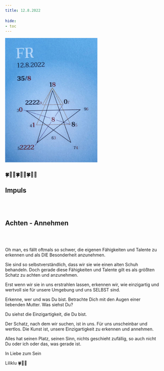```yaml
---
title: 12.8.2022

hide:
- toc
---
```



<style>
img {
  width: 300px;
  max-width: 99%
}
</style>

![](/img/2022/2022-08-12.png)

### 🍀🦋💚🍀🦋💚🍀🦋💚
## **Impuls**

<br><br>
## **Achten - Annehmen**
<br><br>

Oh man, es fällt oftmals so schwer, die eigenen Fähigkeiten und Talente zu erkennen und als DIE Besonderheit anzunehmen.

Sie sind so selbstverständlich, dass wir sie wie einen alten Schuh behandeln. Doch gerade diese Fähigkeiten und Talente gilt es als größten Schatz zu achten und anzunehmen.

Erst wenn wir sie in uns erstrahlen lassen, erkennen wir, wie einzigartig und wertvoll sie für unsere Umgebung und uns SELBST sind.

Erkenne, wer und was Du bist. Betrachte Dich mit den Augen einer liebenden Mutter. Was siehst Du?

Du siehst die Einzigartigkeit, die Du bist.

Der Schatz, nach dem wir suchen, ist in uns. Für uns unscheinbar und wertlos. Die Kunst ist, unsere Einzigartigkeit zu erkennen und annehmen.

Alles hat seinen Platz, seinen Sinn, nichts geschieht zufällig, so auch nicht Du oder ich oder das, was gerade ist.  

In Liebe zum Sein

Liliklu 🍀🦋💚
